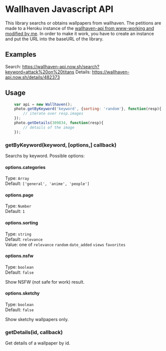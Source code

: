 # Wallhaven Javascript API

This library searchs or obtains wallpapers from wallhaven. The petitions are made to a Heroku instance of the [wallhaven-api from www-working and modified by me](https://github.com/amg1893/wallhaven-js-api). In order to make it work, you have to create an instance and put the URL into the baseURL of the library.

## Examples
Search: https://wallhaven-api.now.sh/search?keyword=attack%20on%20titans
Details: https://wallhaven-api.now.sh/details/482373


## Usage
```js
	var api = new Wallhaven();
	photo.getByKeyword('keyword', {sorting: 'random'}, function(resp){
		// iterate over resp.images
	});
	photo.getDetails(309834, function(resp){
		// details of the image
	});
```


### getByKeyword(keyword, [options,] callback)
Searchs by keyword. Possible options:

#### options.categories

Type: `Array`<br>
Default: `['general', 'anime', 'people']`

#### options.page

Type: `Number`<br>
Default: `1`

#### options.sorting

Type: `string`<br>
Default: `relevance`<br>
Value: one of `relevance` `random` `date_added` `views` `favorites`

#### options.nsfw

Type: `boolean`<br>
Default: `false`

Show NSFW (not safe for work) result.

#### options.sketchy

Type: `boolean`<br>
Default: `false`

Show sketchy wallpapers only.

### getDetails(id, callback)
Get details of a wallpaper by id.